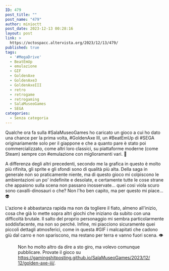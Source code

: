 ```yaml
---
ID: 479
post_title: ""
post_name: "479"
author: minioctt
post_date: 2023-12-13 00:28:16
layout: post
link: >
  https://octospacc.altervista.org/2023/12/13/479/
published: true
tags:
  - '#MegaDrive'
  - BeatEmUp
  - emulazione
  - GIF
  - GoldenAxe
  - GoldenAxe3
  - GoldenAxeIII
  - retro
  - retrogame
  - retrogaming
  - SalaMuseoGames
  - SEGA
categories:
  - Senza categoria
---
```

<!-- wp:paragraph -->
<p>Qualche ora fa sulla #SalaMuseoGames ho caricato un gioco a cui ho dato una chance per la prima volta, #GoldenAxe III, un #BeatEmUp di #SEGA originariamente solo per il giappone e che a quanto pare è stato poi commercializzato, come altri loro classici, su piattaforme moderne (come Steam) sempre con #emulazione con miglioramenti vari. 👊️</p>
<!-- /wp:paragraph -->

<!-- wp:paragraph -->
<p>A differenza degli altri precedenti, secondo me la grafica in questo è molto più rifinita, gli sprite e gli sfondi sono di qualità più alta. Della saga in generale non so praticamente niente, ma di questo gioco mi colpiscono le ambientazioni un po' indefinite e desolate, e certamente tutte le cose strane che appaiono sulla scena non passano inosservate... quei cosi viola scuro sono cavalli-dinosauri o che? Non l'ho ben capito, ma per questo mi piace... 👽️</p>
<!-- /wp:paragraph -->

<!-- wp:paragraph -->
<p>L'azione è abbastanza rapida ma non da togliere il fiato, almeno all'inizio, cosa che già lo mette sopra altri giochi che iniziano da subito con una difficoltà brutale. Il salto del proprio personaggio mi sembra particolarmente soddisfacente, ma non so perché. Infine, mi piacciono sicuramente quei piccoli dettagli atmosferici, come in questa #GIF i malcapitati che cadono giù dal carro e non spariscono, ma restano per terra e vanno fuori scena. 👁️</p>
<!-- /wp:paragraph -->

<!-- wp:paragraph -->
<p></p>
<!-- /wp:paragraph -->

<!-- wp:image {"id":480,"sizeSlug":"full","linkDestination":"none","className":"large-pixelated"} -->
<figure class="wp-block-image size-full large-pixelated"><img src="https://octospacc.altervista.org/wp-content/uploads/2023/12/GOLDENAXEIII-GM-00004093-00-11-12-2023.gif" alt="" class="wp-image-480"/><figcaption class="wp-element-caption">Non ho molto altro da dire a sto giro, ma volevo comunque pubblicare. Provate il gioco su <a href="https://gamingshitposting.github.io/SalaMuseoGames/2023/12/12/golden-axe-iii/">https://gamingshitposting.github.io/SalaMuseoGames/2023/12/12/golden-axe-iii/</a>.</figcaption></figure>
<!-- /wp:image -->